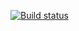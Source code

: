 [![Build status](https://ci.appveyor.com/api/projects/status/100jr3okwxcpk0sn?svg=true)](https://ci.appveyor.com/project/VoinovNikita/ajs-oop-1)